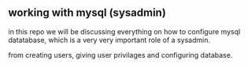 ## working with mysql (sysadmin)

in this repo we will be discussing everything on how to configure mysql datatabase, which is a very very important role of a sysadmin.

from creating users, giving user privilages and configuring database.


